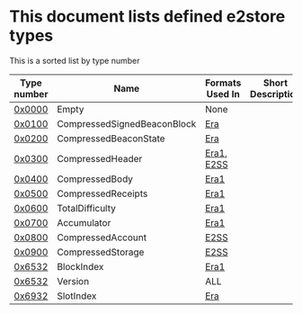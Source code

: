 # This document lists defined e2store types
This is a sorted list by type number

| Type number  |  Name | Formats Used In  | Short Description  |
|---|---|---|---|
| [0x0000](0x0000.md)  | Empty | None  |   |
| [0x0100](0x0100.md)  | CompressedSignedBeaconBlock | [Era](../formats/era.md)  |   |
| [0x0200](0x0200.md)  | CompressedBeaconState | [Era](../formats/era.md)  |   |
| [0x0300](0x0300.md)  | CompressedHeader | [Era1](../formats/era1.md), [E2SS](../formats/e2ss.md) |   |
| [0x0400](0x0400.md)  | CompressedBody | [Era1](../formats/era1.md)  |   |
| [0x0500](0x0500.md)  | CompressedReceipts | [Era1](../formats/era1.md)  |   |
| [0x0600](0x0600.md)  | TotalDifficulty | [Era1](../formats/era1.md)  |   |
| [0x0700](0x0700.md)  | Accumulator | [Era1](../formats/era1.md)  |   |
| [0x0800](0x0800.md)  | CompressedAccount | [E2SS](../formats/e2ss.md)  |   |
| [0x0900](0x0900.md)  | CompressedStorage | [E2SS](../formats/e2ss.md)  |   |
| [0x6532](0x6232.md)  | BlockIndex | [Era1](../formats/era1.md)  |   |
| [0x6532](0x6532.md)  | Version | ALL  |   |
| [0x6932](0x6932.md)  | SlotIndex | [Era](../formats/era.md)  |   |